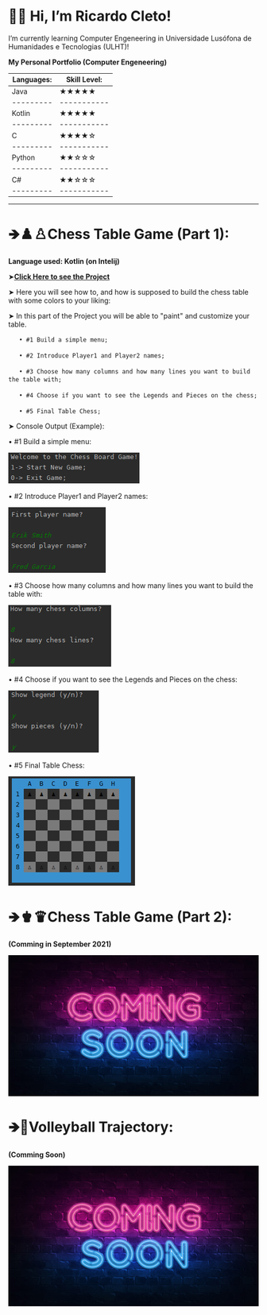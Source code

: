 # 👋🏼 Hi, I’m Ricardo Cleto!

I’m currently learning Computer Engeneering in Universidade Lusófona de Humanidades e Tecnologias (ULHT)!


**My Personal Portfolio (Computer Engeneering)**
          
          
| Languages: | Skill Level: |
| --------- | ----------- |
|    Java   |   ★★★★★   |
| --------- | ----------- |
| Kotlin | ★★★★★ |
| --------- | ----------- |
| C | ★★★★☆ |
| --------- | ----------- |
| Python | ★★☆☆☆ |
| --------- | ----------- |
| C# | ★★☆☆☆ |   
| --------- | ----------- |

_________________________________________________________________________________________________________________________________________________________________________________                 


# **🡺♟♙Chess Table Game (Part 1):**    

**Language used: Kotlin (on Intelij)**

  ➤[**Click Here to see the Project**](https://github.com/RicardoCleto/Ricardo.Cleto_Personal-Portfolio/tree/main/Projeto1%20Fundamentos%20Programa%C3%A7%C3%A3o%20(Completo))
     
 ➤ Here you will see how to, and how is supposed to build the chess table with some colors to your liking:
      
   ➤ In this part of the Project you will be able to "paint" and customize your table.
   
       • #1 Build a simple menu;
       
       • #2 Introduce Player1 and Player2 names;
       
       • #3 Choose how many columns and how many lines you want to build the table with;
       
       • #4 Choose if you want to see the Legends and Pieces on the chess;
       
       • #5 Final Table Chess;
       
➤ Console Output (Example):
        
• #1 Build a simple menu:

  ![](/images/portfolio1.PNG)
              
• #2 Introduce Player1 and Player2 names: 

  ![](/images/portfolio2.PNG)
               
• #3 Choose how many columns and how many lines you want to build the table with: 

  ![](/images/portfolio3.PNG)
               
• #4 Choose if you want to see the Legends and Pieces on the chess: 

  ![](/images/portfolio4.png)
               
• #5 Final Table Chess: 

  ![](/images/portfolio5.png)

# **🡺♚♛Chess Table Game (Part 2):**

 **(Comming in September 2021)**
 
 ![](/images/comingsoon.jpg)

# **🡺🏐Volleyball Trajectory:**
 
 **(Comming Soon)**
 
 ![](/images/comingsoon.jpg)
